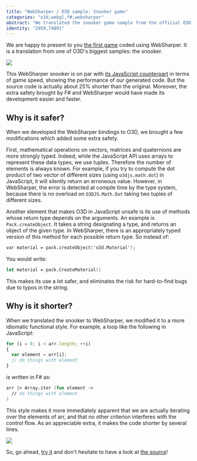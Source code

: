 ```yaml
---
title: "WebSharper / O3D sample: Snooker game"
categories: "o3d,webgl,f#,websharper"
abstract: "We translated the snooker game sample from the official O3D website to WebSharper. The result is on par with the original in terms of performance, with 25% shorter source code and extra code safety."
identity: "2059,74891"
---
```

We are happy to present to you <a href=http://www.websharper.com/samples/O3D>the first game</a> coded using WebSharper. It is a translation from one of O3D's biggest samples: the snooker.

<img src="http://intellifactory.com/ShowDigitalAsset.aspx?DigitalAsset=195">

This WebSharper snooker is on par with <a href=http://o3d.googlecode.com/svn/trunk/samples_webgl/o3d-webgl-samples/pool.html>its JavaScript counterpart</a> in terms of game speed, showing the performance of our generated code. But the source code is actually about 25% shorter than the original. Moreover, the extra safety brought by F# and WebSharper would have made its development easier and faster.

## Why is it safer?

When we developed the WebSharper bindings to O3D, we brought a few modifications which added some extra safety.

First, mathematical operations on vectors, matrices and quaternions are more strongly typed. Indeed, while the JavaScript API uses arrays to represent these data types, we use tuples. Therefore the number of elements is always known. For example, if you try to compute the dot product of two vector of different sizes (using `o3djs.math.dot`) in JavaScript, it will silently return an erroneous value. However, in WebSharper, the error is detected at compile time by the type system, because there is no overload on `O3DJS.Math.Dot` taking two tuples of different sizes.

Another element that makes O3D in JavaScript unsafe is its use of methods whose return type depends on the arguments. An example is `Pack.createObject`. It takes a string designating a type, and returns an object of the given type. In WebSharper, there is an appropriately typed version of this method for each possible return type. So instead of:

```fsharp
var material = pack.createObject('o3d.Material');
```
You would write:

```fsharp
let material = pack.CreateMaterial()
```

This makes its use a lot safer, and eliminates the risk for hard-to-find bugs due to typos in the string.

## Why is it shorter?

When we translated the snooker to WebSharper, we modified it to a more idiomatic functional style. For example, a loop like the following in JavaScript:

```js
for (i = 0; i < arr.length; ++i)
{
  var element = arr[i];
  // do things with element
}
```

is written in F# as:

```fsharp
arr |> Array.iter (fun element ->
  // do things with element
)
```

This style makes it more immediately apparent that we are actually iterating over the elements of arr, and that no other criterion interferes with the control flow. As an appreciable extra, it makes the code shorter by several lines.

<img src="http://intellifactory.com/ShowDigitalAsset.aspx?DigitalAsset=196">

So, go ahead, <a href=http://www.websharper.com/samples/O3DRun>try it</a> and don't hesitate to have a look at <a href=http://www.websharper.com/samples/O3D>the source</a>!
